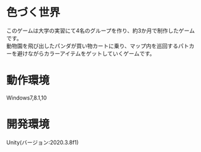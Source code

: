 # 色づく世界
このゲームは大学の実習にて4名のグループを作り、約3か月で制作したゲームです。<br>
動物園を飛び出したパンダが買い物カートに乗り、マップ内を巡回するパトカーを避けながらカラーアイテムをゲットしていくゲームです。

# 動作環境
Windows7,8.1,10

# 開発環境
Unity(バージョン:2020.3.8f1)
